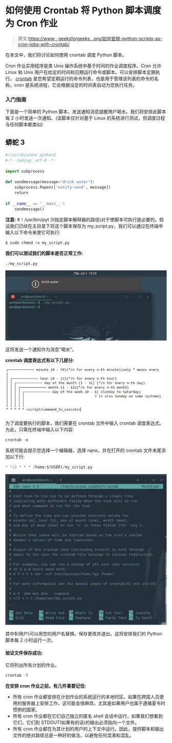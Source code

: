 # 如何使用 Crontab 将 Python 脚本调度为 Cron 作业

> 原文:[https://www . geeksforgeeks . org/如何安排-python-scripts-as-cron-jobs-with-crontab/](https://www.geeksforgeeks.org/how-to-schedule-python-scripts-as-cron-jobs-with-crontab/)

在本文中，我们将讨论如何使用 crontab 调度 Python 脚本。

Cron 作业实用程序是类 Unix 操作系统中基于时间的作业调度程序。Cron 允许 Linux 和 Unix 用户在给定的时间和日期运行命令或脚本。可以安排脚本定期执行。 [crontab](https://www.geeksforgeeks.org/crontab-in-linux-with-examples/) 是您希望定期运行的命令列表，也是用于管理该列表的命令的名称。cron 是系统进程，它会根据设定的时间表自动为您执行任务。

### 入门指南

下面是一个简单的 Python 脚本，发送通知消息提醒用户喝水。我们将安排此脚本每 2 小时发送一次通知。(该脚本仅针对基于 Linux 的系统进行测试，但调度过程与任何脚本都类似)

## 蟒蛇 3

```py
#!/usr/bin/env python3
#-*- coding: utf-8 -*-

import subprocess

def sendmessage(message="drink water"):
    subprocess.Popen(['notify-send', message])
    return

if __name__ == '__main__':
    sendmessage()
```

**注意:** #！/usr/bin/pyt 3(指定脚本解释器的路径)对于使脚本可执行是必要的。假设我们已经在主目录下将这个脚本保存为 my_script.py，我们可以通过在终端中输入以下命令来使它可执行:

```py
$ sudo chmod +x my_script.py
```

**我们可以测试我们的脚本是否正常工作:**

```py
./my_script.py
```

![](img/88b55df1e7579c5c4f53e1dad19c6300.png)

这将发送一个通知作为消息“喝水”。

**crontab 调度表达式有以下几部分:**

![](img/fcf3ecad7e7fb67ec32ffc2f9b1a6467.png)

为了调度要执行的脚本，我们需要在 crontab 文件中输入 crontab 调度表达式。为此，只需在终端中输入以下内容:

```py
crontab -e
```

系统可能会提示您选择一个编辑器，选择 nano，并在打开的 crontab 文件末尾添加以下行:

```py
* */2 * * * /home/$(USER)/my_script.py
```

![](img/311cabbda7112d19b7855e887e85128e.png)

其中$(用户)可以用您的用户名替换。保存更改并退出。这将安排我们的 Python 脚本每 2 小时运行一次。

#### 验证文件保存成功:

它将列出所有计划的作业。

```py
crontab -l
```

**在安排 cron 作业之前，有几件事要记住:**

*   所有 cron 作业都安排在计划作业的系统运行的本地时区。如果在跨国人员使用的服务器上安排工作，这可能会很麻烦。尤其是如果用户也属于遵循夏令时惯例的国家。
*   所有 cron 作业都在它们自己独立的匿名 shell 会话中运行，如果我们想看到它们，它们到 STDOUT(如果有的话)的输出必须指向一个文件。
*   所有 cron 作业都在为其计划的用户的上下文中运行。因此，提供脚本和输出文件的绝对路径总是一种好的做法，以避免任何混淆和混乱。